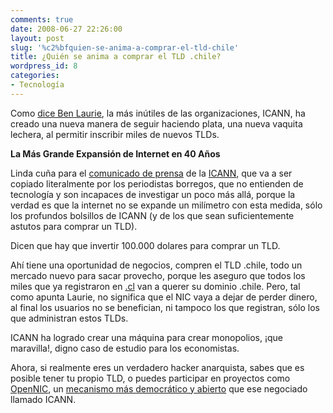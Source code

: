 ```yaml
---
comments: true
date: 2008-06-27 22:26:00
layout: post
slug: '%c2%bfquien-se-anima-a-comprar-el-tld-chile'
title: ¿Quién se anima a comprar el TLD .chile?
wordpress_id: 8
categories:
- Tecnología
---
```


Como [dice Ben Laurie](http://www.links.org/?p=341), la más inútiles de las organizaciones, ICANN, ha creado una nueva manera de seguir haciendo plata, una nueva vaquita lechera, al permitir inscribir miles de nuevos TLDs.

**La Más Grande Expansión de Internet en 40 Años**

Linda cuña para el [comunicado de prensa](http://www.icann.org/en/announcements/announcement-4-26jun08-en.htm) de la [ICANN](http://www.icann.org/), que va a ser copiado literalmente por los periodistas borregos, que no entienden de tecnología y son incapaces de investigar un poco más allá, porque la verdad es que la internet no se expande un milímetro con esta medida, sólo los profundos bolsillos de ICANN (y de los que sean suficientemente astutos para comprar un TLD).

Dicen que hay que invertir 100.000 dolares para comprar un TLD.

Ahí tiene una oportunidad de negocios, compren el TLD .chile, todo un mercado nuevo para sacar provecho, porque les aseguro que todos los miles que ya registraron en [.cl](http://www.nic.cl/) van a querer su dominio .chile. Pero, tal como apunta Laurie, no significa que el NIC vaya a dejar de perder dinero, al final los usuarios no se benefician, ni tampoco los que registran, sólo los que administran estos TLDs.

ICANN ha logrado crear una máquina para crear monopolios, ¡que maravilla!, digno caso de estudio para los economistas.

Ahora, si realmente eres un verdadero hacker anarquista, sabes que es posible tener tu propio TLD, o puedes participar en proyectos como [OpenNIC](http://www.opennicproject.org/), un [mecanismo más democrático y abierto](http://www.kuro5hin.org/story/2000/6/1/182041/9992) que ese negociado llamado ICANN.



